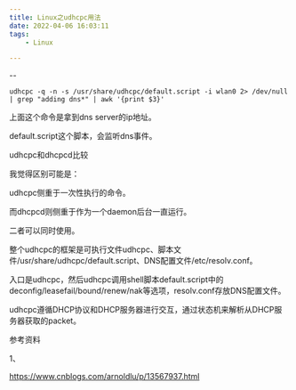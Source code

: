 ```yaml
---
title: Linux之udhcpc用法
date: 2022-04-06 16:03:11
tags:
	- Linux

---
```


--

```
udhcpc -q -n -s /usr/share/udhcpc/default.script -i wlan0 2> /dev/null | grep "adding dns*" | awk '{print $3}'
```

上面这个命令是拿到dns server的ip地址。

default.script这个脚本，会监听dns事件。



udhcpc和dhcpcd比较

我觉得区别可能是：

udhcpc侧重于一次性执行的命令。

而dhcpcd则侧重于作为一个daemon后台一直运行。

二者可以同时使用。



整个udhcpc的框架是可执行文件udhcpc、脚本文件/usr/share/udhcpc/default.script、DNS配置文件/etc/resolv.conf。

入口是udhcpc，然后udhcpc调用shell脚本default.script中的deconfig/leasefail/bound/renew/nak等选项，resolv.conf存放DNS配置文件。



udhcpc遵循DHCP协议和DHCP服务器进行交互，通过状态机来解析从DHCP服务器获取的packet。



参考资料

1、

https://www.cnblogs.com/arnoldlu/p/13567937.html